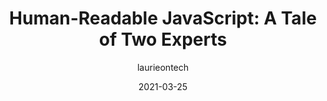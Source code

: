 ---
author: laurieontech
date: 2021-03-25
permalink: false
publisher: alistapart
tags:
  - javascript
  - maintainability
target_url: https://alistapart.com/article/human-readable-javascript/
title: "Human-Readable JavaScript: A Tale of Two Experts"
---